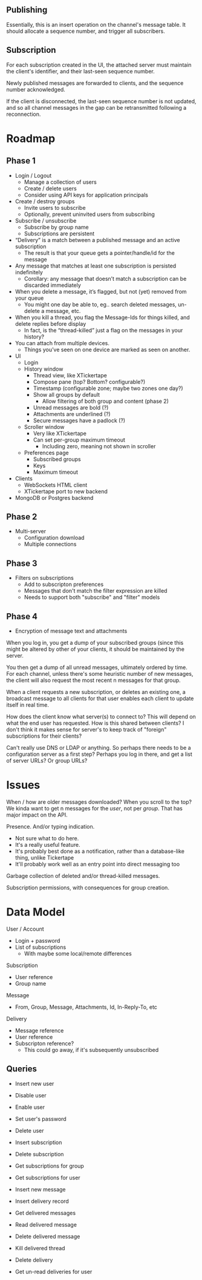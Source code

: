 




Publishing
----------

Essentially, this is an insert operation on the channel's message
table.  It should allocate a sequence number, and trigger all
subscribers.

Subscription
------------
For each subscription created in the UI, the attached server must
maintain the client's identifier, and their last-seen sequence number.

Newly published messages are forwarded to clients, and the sequence
number acknowledged.

If the client is disconnected, the last-seen sequence number is not
updated, and so all channel messages in the gap can be retransmitted
following a reconnection.


Roadmap
=======

Phase 1
-------

* Login / Logout
  * Manage a collection of users
  * Create / delete users
  * Consider using API keys for application principals
* Create / destroy groups
  * Invite users to subscribe
  * Optionally, prevent uninvited users from subscribing
* Subscribe / unsubscribe
  * Subscribe by group name
  * Subscriptions are persistent
* “Delivery” is a match between a published message and an active
  subscription
  * The result is that your queue gets a pointer/handle/id for the
    message
* Any message that matches at least one subscription is persisted
  indefinitely
  * Corollary: any message that doesn’t match a subscription can be
    discarded immediately
* When you delete a message, it’s flagged, but not (yet) removed from
  your queue
  * You might one day be able to, eg.. search deleted messages,
    un-delete a message, etc.
* When you kill a thread, you flag the Message-Ids for things killed,
  and delete replies before display
  * In fact, is the “thread-killed” just a flag on the messages in your
    history?
* You can attach from multiple devices.
  * Things you’ve seen on one device are marked as seen on another.
* UI
  * Login
  * History window
    * Thread view, like XTickertape
    * Compose pane (top? Bottom? configurable?)
    * Timestamp (configurable zone; maybe two zones one day?)
    * Show all groups by default
      * Allow filtering of both group and content (phase 2)
    * Unread messages are bold (?)
    * Attachments are underlined (?)
    * Secure messages have a padlock (?)
  * Scroller window
    * Very like XTickertape
    * Can set per-group maximum timeout
      * Including zero, meaning not shown in scroller
  * Preferences page
    * Subscribed groups
    * Keys
    * Maximum timeout
* Clients
  * WebSockets HTML client
  * XTickertape port to new backend
* MongoDB or Postgres backend

Phase 2
-------

* Multi-server
  * Configuration download
  * Multiple connections

Phase 3
-------

* Filters on subscriptions
  * Add to subscripton preferences
  * Messages that don't match the filter expression are killed
  * Needs to support both "subscribe" and "filter" models

Phase 4
-------

* Encryption of message text and attachments


When you log in, you get a dump of your subscribed groups (since this
might be altered by other of your clients, it should be maintained by
the server.

You then get a dump of all unread messages, ultimately ordered by time.
For each channel, unless there's some heuristic number of new messages,
the client will also request the most recent n messages for that group.

When a client requests a new subscription, or deletes an existing one,
a broadcast message to all clients for that user enables each client to
update itself in real time.

How does the client know what server(s) to connect to?  This will depend
on what the end user has requested.  How is this shared between clients?
I don't think it makes sense for server's to keep track of "foreign"
subscriptions for their clients?

Can't really use DNS or LDAP or anything.  So perhaps there needs to be
a configuration server as a first step?  Perhaps you log in there, and
get a list of server URLs?  Or group URLs?


Issues
======

When / how are older messages downloaded?  When you scroll to the top?
We kinda want to get n messages for the *user*, not per *group*.  That
has major impact on the API.

Presence.  And/or typing indication.
* Not sure what to do here.
* It's a really useful feature.
* It's probably best done as a notification, rather than a database-like
  thing, unlike Tickertape
* It'll probably work well as an entry point into direct messaging too


Garbage collection of deleted and/or thread-killed messages.

Subscription permissions, with consequences for group creation.


Data Model
==========

User / Account
- Login + password
- List of subscriptions
  - With maybe some local/remote differences

Subscription
- User reference
- Group name

Message
- From, Group, Message, Attachments, Id, In-Reply-To, etc

Delivery
- Message reference
- User reference
- Subscripton reference?
  - This could go away, if it's subsequently unsubscribed

Queries
-------

- Insert new user
- Disable user
- Enable user
- Set user's password
- Delete user

- Insert subscription
- Delete subscription
- Get subscriptions for group
- Get subscriptions for user

- Insert new message

- Insert delivery record
- Get delivered messages
- Read delivered message
- Delete delivered message
- Kill delivered thread
- Delete delivery
- Get un-read deliveries for user

